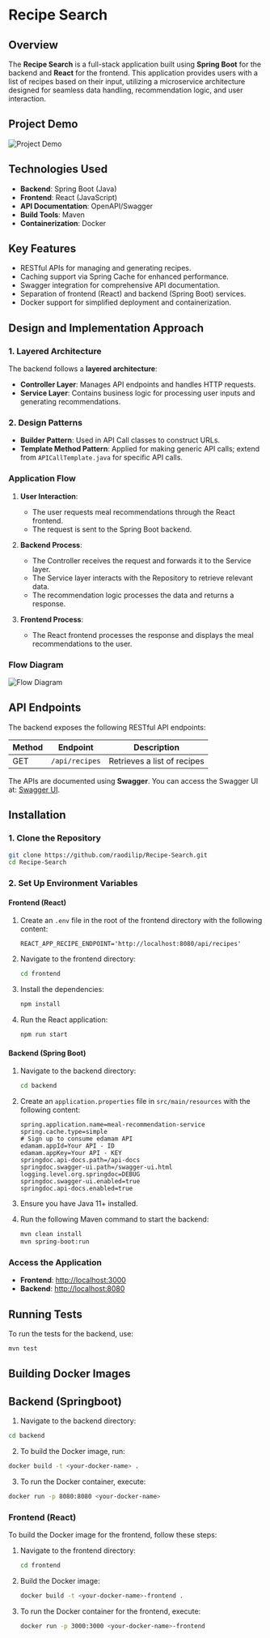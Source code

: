 # Recipe Search

## Overview

The **Recipe Search** is a full-stack application built using **Spring Boot** for the backend and **React** for the frontend. This application provides users with a list of recipes based on their input, utilizing a microservice architecture designed for seamless data handling, recommendation logic, and user interaction.

## Project Demo

![Project Demo](/frontend/Recipe-Search.gif)

## Technologies Used

- **Backend**: Spring Boot (Java)
- **Frontend**: React (JavaScript)
- **API Documentation**: OpenAPI/Swagger
- **Build Tools**: Maven
- **Containerization**: Docker

## Key Features

- RESTful APIs for managing and generating recipes.
- Caching support via Spring Cache for enhanced performance.
- Swagger integration for comprehensive API documentation.
- Separation of frontend (React) and backend (Spring Boot) services.
- Docker support for simplified deployment and containerization.

## Design and Implementation Approach

### 1. **Layered Architecture**

The backend follows a **layered architecture**:
- **Controller Layer**: Manages API endpoints and handles HTTP requests.
- **Service Layer**: Contains business logic for processing user inputs and generating recommendations.

### 2. **Design Patterns**

- **Builder Pattern**: Used in API Call classes to construct URLs.
- **Template Method Pattern**: Applied for making generic API calls; extend from `APICallTemplate.java` for specific API calls.

### Application Flow

1. **User Interaction**:
   - The user requests meal recommendations through the React frontend.
   - The request is sent to the Spring Boot backend.

2. **Backend Process**:
   - The Controller receives the request and forwards it to the Service layer.
   - The Service layer interacts with the Repository to retrieve relevant data.
   - The recommendation logic processes the data and returns a response.

3. **Frontend Process**:
   - The React frontend processes the response and displays the meal recommendations to the user.

### Flow Diagram

![Flow Diagram](backend/images/FlowDiagram.png)

## API Endpoints

The backend exposes the following RESTful API endpoints:

| Method | Endpoint        | Description                       |
|--------|-----------------|-----------------------------------|
| GET    | `/api/recipes`  | Retrieves a list of recipes      |

The APIs are documented using **Swagger**. You can access the Swagger UI at: [Swagger UI](http://localhost:8080/swagger-ui/index.html).

## Installation

### 1. Clone the Repository

```bash
git clone https://github.com/raodilip/Recipe-Search.git
cd Recipe-Search
```

### 2. Set Up Environment Variables

#### Frontend (React)

1. Create an `.env` file in the root of the frontend directory with the following content:

   ```plaintext
   REACT_APP_RECIPE_ENDPOINT='http://localhost:8080/api/recipes'
   ```

2. Navigate to the frontend directory:

   ```bash
   cd frontend
   ```

3. Install the dependencies:

   ```bash
   npm install
   ```

4. Run the React application:

   ```bash
   npm run start
   ```

#### Backend (Spring Boot)

1. Navigate to the backend directory:

   ```bash
   cd backend
   ```

2. Create an `application.properties` file in `src/main/resources` with the following content:

   ```plaintext
   spring.application.name=meal-recommendation-service
   spring.cache.type=simple
   # Sign up to consume edamam API
   edamam.appId=Your API - ID
   edamam.appKey=Your API - KEY
   springdoc.api-docs.path=/api-docs
   springdoc.swagger-ui.path=/swagger-ui.html
   logging.level.org.springdoc=DEBUG
   springdoc.swagger-ui.enabled=true
   springdoc.api-docs.enabled=true
   ```

3. Ensure you have Java 11+ installed.

4. Run the following Maven command to start the backend:

   ```bash
   mvn clean install
   mvn spring-boot:run
   ```

### Access the Application

- **Frontend**: [http://localhost:3000](http://localhost:3000)
- **Backend**: [http://localhost:8080](http://localhost:8080)

## Running Tests

To run the tests for the backend, use:

```bash
mvn test
```

## Building Docker Images
## Backend (Springboot)

1. Navigate to the backend directory:

```bash
cd backend
```

2. To build the Docker image, run:

```bash
docker build -t <your-docker-name> .
```

3. To run the Docker container, execute:

```bash
docker run -p 8080:8080 <your-docker-name>
``` 


### Frontend (React)

To build the Docker image for the frontend, follow these steps:

1. Navigate to the frontend directory:

   ```bash
   cd frontend
   ```

2. Build the Docker image:

   ```bash
   docker build -t <your-docker-name>-frontend .
   ```

3. To run the Docker container for the frontend, execute:

   ```bash
   docker run -p 3000:3000 <your-docker-name>-frontend
   ```
